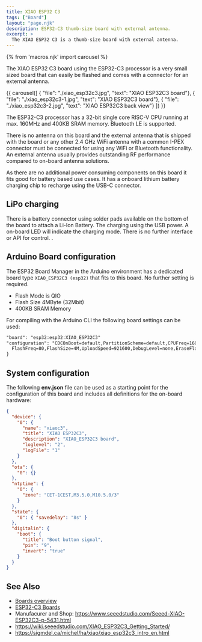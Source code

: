 ```yaml
---
title: XIAO ESP32 C3
tags: ["Board"]
layout: "page.njk"
description: ESP32-C3 thumb-size board with external antenna.
excerpt: >
  The XIAO ESP32 C3 is a thumb-size board with external antenna.
---
```


{% from 'macros.njk' import carousel %}

The XIAO ESP32 C3 board using the ESP32-C3 processor is a very small sized board that can easily be
flashed and comes with a connector for an external antenna.

{{ carousel([
  { "file": "./xiao_esp32c3.jpg", "text": "XIAO ESP32C3 board"},
  { "file": "./xiao_esp32c3-1.jpg", "text": "XIAO ESP32C3 board"},
  { "file": "./xiao_esp32c3-2.jpg", "text": "XIAO ESP32C3 back view"}
]) }}

The ESP32-C3 processor has a 32-bit single core RISC-V CPU running at max. 160MHz and
400KB SRAM memory. Bluetooth LE is supported.

There is no antenna on this board and the external antenna that is shipped with the board or any other 2.4 GHz WiFi antenna with a common I-PEX connector must be connected for using any WiFi or Bluetooth functionality. An external antenna usually provides outstanding RF performance compared to on-board antenna solutions.

As there are no additional power consuming components on this board
it fits good for
battery based use cases. It has a onboard lithium battery charging chip to recharge
using the USB-C connector.


## LiPo charging

There is a battery connector using solder pads available on the bottom of the board to attach a Li-Ion Battery. The charging using the USB power. A on-board LED will indicate the charging mode.
There is no further interface or API for control.
.


## Arduino Board configuration

The ESP32 Board Manager in the Arduino environment has a dedicated board type
`XIAO_ESP32C3 (esp32)` that fits to this board. No further setting is required.

* Flash Mode is QIO
* Flash Size 4MByte (32Mbit)
* 400KB SRAM Memory


For compiling with the Arduino CLI the following board settings can be used:

``` txt
"board": "esp32:esp32:XIAO_ESP32C3"
"configuration": "CDCOnBoot=default,PartitionScheme=default,CPUFreq=160,FlashMode=qio,
  FlashFreq=80,FlashSize=4M,UploadSpeed=921600,DebugLevel=none,EraseFlash=none",
}
```

## System configuration

The following **env.json** file can be used as a starting point for the configuration of this board and includes all definitions for the on-board hardware:

```json
{
  "device": {
    "0": {
      "name": "xiaoc3",
      "title": "XIAO ESP32C3",
      "description": "XIAO_ESP32C3 board",
      "loglevel": "2",
      "logFile": "1"
    }
  },
  "ota": {
    "0": {}
  },
  "ntptime": {
    "0": {
      "zone": "CET-1CEST,M3.5.0,M10.5.0/3"
    }
  },
  "state": {
    "0": { "savedelay": "8s" }
  },
  "digitalin": {
    "boot": {
      "title": "Boot button signal",
      "pin": "9",
      "invert": "true"
    }
  }
}
```

<!---
### config.json

```json
{
  "value": {
    "sw": {
      "title": "Stateful Value",
      "min": "0",
      "max": "100",
      "useState": "true"
    }
  }
}
```
-->

## See Also

* [Boards overview](/boards/index.md)
* [ESP32-C3 Boards](/boards/esp32c3/index.md)
* Manufacurer and Shop: <https://www.seeedstudio.com/Seeed-XIAO-ESP32C3-p-5431.html>
* <https://wiki.seeedstudio.com/XIAO_ESP32C3_Getting_Started/>
* <https://sigmdel.ca/michel/ha/xiao/xiao_esp32c3_intro_en.html>

